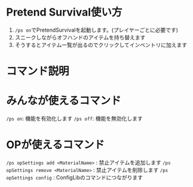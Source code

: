 # Pretend Survival使い方

1. `/ps on`でPretendSurvivalを起動します。(プレイヤーごとに必要です)
2. スニークしながらオフハンドのアイテムを持ち替えます
3. そうするとアイテム一覧が出るのでクリックしてインベントリに加えます

# コマンド説明

# みんなが使えるコマンド

`/ps on`: 機能を有効化します
`/ps off`: 機能を無効化します

# OPが使えるコマンド

`/ps opSettings add <MaterialName>` : 禁止アイテムを追加します
`/ps opSettings remove <MaterialName>` : 禁止アイテムを削除します
`/ps opSettings config` : ConfigLibのコマンドにつながります